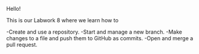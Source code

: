 Hello!

This is our Labwork 8 where we learn how to

-Create and use a repository.
-Start and manage a new branch.
-Make changes to a file and push them to GitHub as commits.
-Open and merge a pull request.
